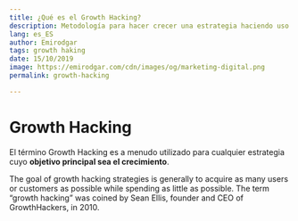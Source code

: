 ```yaml
---
title: ¿Qué es el Growth Hacking?
description: Metodología para hacer crecer una estrategia haciendo uso de nuevas tecnologías y herramientas digitales
lang: es_ES
author: Emirodgar
tags: growth haking
date: 15/10/2019
image: https://emirodgar.com/cdn/images/og/marketing-digital.png
permalink: growth-hacking

---
```

# Growth Hacking 

El término Growth Hacking es a menudo utilizado para cualquier estrategia cuyo **objetivo principal sea el crecimiento**.

The goal of growth hacking strategies is generally to acquire as many users or customers as possible while spending as little as possible. The term “growth hacking” was coined by Sean Ellis, founder and CEO of GrowthHackers, in 2010.
<!--stackedit_data:
eyJoaXN0b3J5IjpbMjAyMDQ5NjYxOF19
-->